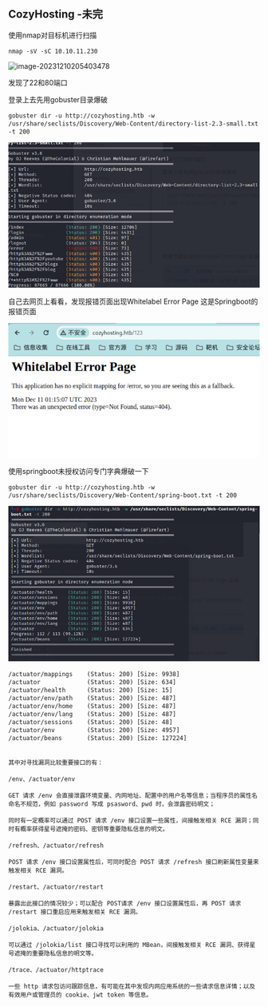 ## CozyHosting -未完

使用nmap对目标机进行扫描

```
nmap -sV -sC 10.10.11.230
```

![image-20231210205403478](/home/gary/文档/GitHub/note/图片/image-20231210205403478.png) 

发现了22和80端口

登录上去先用gobuster目录爆破

```
gobuster dir -u http://cozyhosting.htb -w /usr/share/seclists/Discovery/Web-Content/directory-list-2.3-small.txt -t 200
```

![image-20231211093932149](../图片/image-20231211093932149.png)



自己去网页上看看，发现报错页面出现Whitelabel Error Page 这是Springboot的报错页面

![image-20231211091527304](../图片/image-20231211091527304.png)

使用springboot未授权访问专门字典爆破一下

```
gobuster dir -u http://cozyhosting.htb -w /usr/share/seclists/Discovery/Web-Content/spring-boot.txt -t 200
```

![image-20231211095846838](../图片/image-20231211095846838.png)

```
/actuator/mappings    (Status: 200) [Size: 9938]
/actuator             (Status: 200) [Size: 634]
/actuator/health      (Status: 200) [Size: 15]
/actuator/env/path    (Status: 200) [Size: 487]
/actuator/env/home    (Status: 200) [Size: 487]
/actuator/env/lang    (Status: 200) [Size: 487]
/actuator/sessions    (Status: 200) [Size: 48]
/actuator/env         (Status: 200) [Size: 4957]
/actuator/beans       (Status: 200) [Size: 127224]


其中对寻找漏洞比较重要接口的有：

/env、/actuator/env

GET 请求 /env 会直接泄露环境变量、内网地址、配置中的用户名等信息；当程序员的属性名命名不规范，例如 password 写成 psasword、pwd 时，会泄露密码明文；

同时有一定概率可以通过 POST 请求 /env 接口设置一些属性，间接触发相关 RCE 漏洞；同时有概率获得星号遮掩的密码、密钥等重要隐私信息的明文。

/refresh、/actuator/refresh

POST 请求 /env 接口设置属性后，可同时配合 POST 请求 /refresh 接口刷新属性变量来触发相关 RCE 漏洞。

/restart、/actuator/restart

暴露出此接口的情况较少；可以配合 POST请求 /env 接口设置属性后，再 POST 请求 /restart 接口重启应用来触发相关 RCE 漏洞。

/jolokia、/actuator/jolokia

可以通过 /jolokia/list 接口寻找可以利用的 MBean，间接触发相关 RCE 漏洞、获得星号遮掩的重要隐私信息的明文等。

/trace、/actuator/httptrace

一些 http 请求包访问跟踪信息，有可能在其中发现内网应用系统的一些请求信息详情；以及有效用户或管理员的 cookie、jwt token 等信息。
```

